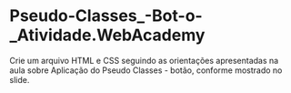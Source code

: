 # Pseudo-Classes_-Bot-o-_Atividade.WebAcademy
Crie um arquivo HTML e CSS seguindo as orientações apresentadas na aula sobre   Aplicação do Pseudo Classes - botão, conforme mostrado no slide.
